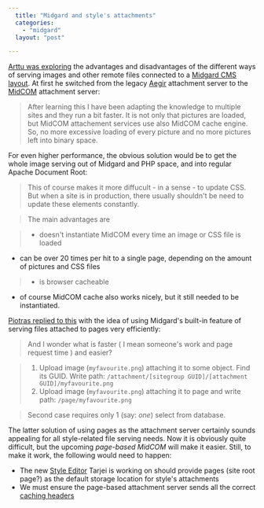 ```yaml
---
  title: "Midgard and style's attachments"
  categories: 
    - "midgard"
  layout: "post"

---
```

[Arttu was exploring][1] the advantages and disadvantages of the different ways of serving images and other remote files connected to a [Midgard CMS layout][2]. At first he switched from the legacy [Aegir][3] attachment server to the [MidCOM][4] attachment server:

> After learning this I have been adapting the knowledge to multiple sites and they run a bit faster. It is not only that pictures are loaded, but MidCOM attachement services use also MidCOM cache engine. So, no more excessive loading of every picture and no more pictures left into binary space.

For even higher performance, the obvious solution would be to get the whole image serving out of Midgard and PHP space, and into regular Apache Document Root:

> This of course makes it more diffucult - in a sense - to update CSS. But when a site is in production, there usually shouldn't be need to update these elements constantly.

> The main advantages are

> * doesn't instantiate MidCOM every time an image or CSS file is loaded
  - can be over 20 times per hit to a single page, depending on the amount of pictures and CSS files

> * is browser cacheable
  - of course MidCOM cache also works nicely, but it still needed to be instantiated.

[Piotras replied to this][5] with the idea of using Midgard's built-in feature of serving files attached to pages very efficiently:

>And I wonder what is faster ( I mean someone's work and page request time ) and easier?

> 1. Upload image (`myfavourite.png`)  attaching it to some object. Find its GUID. Write path: `/attachment/[sitegroup GUID]/[attachment GUID]/myfavourite.png`
> 2. Upload image (`myfavourite.png`) attaching it to page and write path: `/page/myfavourite.png`

> Second case requires only 1 (say: _one_) select from database.

The latter solution of using pages as the attachment server certainly sounds appealing for all style-related file serving needs. Now it is obviously quite difficult, but the upcoming _page-based MidCOM_ will make it easier. Still, to make it work, the following would need to happen:

* The new [Style Editor][6] Tarjei is working on should provide pages (site root page?) as the default storage location for style's attachments
* We must ensure the page-based attachment server sends all the correct [caching headers][7]

[1]: http://www.kaktus.cc/weblog/attachments-and-images.html
[2]: http://www.midgard-project.org/midcom-permalink-2732f47bbdf5a868fd7811d696886149
[3]: http://www.midgard-project.org/development/projects/aegir/
[4]: http://www.midgard-project.org/development/projects/midcom/
[5]: http://www.nemein.com/people/piotras/midgard-attachments.html
[6]: http://www.opensubscriber.com/message/dev@midgard-project.org/2455471.html
[7]: http://www.w3.org/Protocols/rfc2616/rfc2616-sec13.html